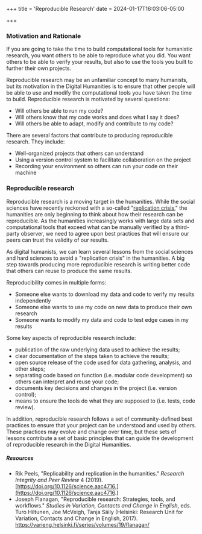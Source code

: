 +++
title = 'Reproducible Research'
date = 2024-01-17T16:03:06-05:00

+++
### Motivation and Rationale

If you are going to take the time to build computational tools for humanistic research, you want others to be able to reproduce what you did. You want others to be able to verify your results, but also to use the tools you built to further their own projects.

Reproducible research may be an unfamiliar concept to many humanists, but its motivation in the Digital Humanities is to ensure that other people will be able to use and modify the computational tools you have taken the time to build. Reproducible research is motivated by several questions:

- Will others be able to run my code?
- Will others know that my code works and does what I say it does?
- Will others be able to adapt, modify and contribute to my code?

There are several factors that contribute to producing reproducible research. They include:

- Well-organized projects that others can understand
- Using a version control system to facilitate collaboration on the project
- Recording your environment so others can run your code on their machine

### Reproducible research

Reproducible research is a moving target in the humanities. While the social sciences have recently reckoned with a so-called "[replication crisis](https://en.wikipedia.org/wiki/Replication_crisis)," the humanities are only beginning to think about how their research can be reproducible. As the humanities increasingly works with large data sets and computational tools that exceed what can be manually verified by a third-party observer, we need to agree upon best practices that will ensure our peers can trust the validity of our results.

As digital humanists, we can learn several lessons from the social sciences and hard sciences to avoid a "replication crisis" in the humanities. A big step towards producing more reproducible research is writing better code that others can reuse to produce the same results. 

Reproducibility comes in multiple forms:

- Someone else wants to download my data and code to verify my results independently
- Someone else wants to use my code on new data to produce their own research
- Someone wants to modify my data and code to test edge cases in my results

Some key aspects of reproducible research include:

- publication of the raw underlying data used to achieve the results;
- clear documentation of the steps taken to achieve the results;
- open source release of the code used for data gathering, analysis, and other steps;
- separating code based on function (i.e. modular code development) so others can interpret and reuse your code;
- documents key decisions and changes in the project (i.e. version control);
- means to ensure the tools do what they are supposed to (i.e. tests, code review).

In addition, reproducible research follows a set of community-defined best practices to ensure that your project can be understood and used by others. These practices may evolve and change over time, but these sets of lessons contribute a set of basic principles that can guide the development of reproducible research in the Digital Humanities.

##### Resources

- Rik Peels, "Replicability and replication in the humanities." _Research Integrity and Peer Review_ 4 (2019). [https://doi.org/10.1126/science.aac4716.](https://doi.org/10.1126/science.aac4716.)
- Joseph Flanagan, "Reproducible research: Strategies, tools, and workflows." _Studies in Variation, Contacts and Change in English_, eds. Turo Hiltunen, Joe McVeigh, Tanja Säily (Helsinki: Research Unit for Variation, Contacts and Change in English, 2017). <https://varieng.helsinki.fi/series/volumes/19/flanagan/>
